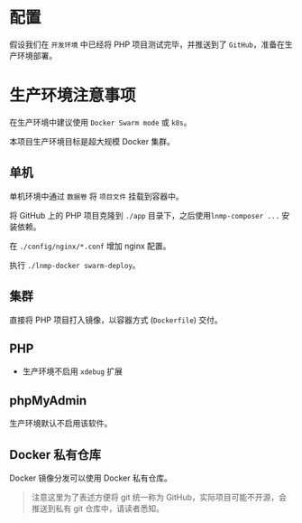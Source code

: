 # 配置

假设我们在 `开发环境` 中已经将 PHP 项目测试完毕，并推送到了 `GitHub`，准备在生产环境部署。

# 生产环境注意事项

在生产环境中建议使用 `Docker Swarm mode` 或 `k8s`。

本项目生产环境目标是超大规模 Docker 集群。

## 单机

单机环境中通过 `数据卷` 将 `项目文件` 挂载到容器中。

将 GitHub 上的 PHP 项目克隆到 `./app` 目录下，之后使用`lnmp-composer ...` 安装依赖。

在 `./config/nginx/*.conf` 增加 nginx 配置。

执行 `./lnmp-docker swarm-deploy`。

## 集群

直接将 PHP 项目打入镜像，以容器方式 (`Dockerfile`) 交付。

## PHP

* 生产环境不启用 `xdebug` 扩展

## phpMyAdmin

生产环境默认不启用该软件。

## Docker 私有仓库

Docker 镜像分发可以使用 Docker 私有仓库。

>注意这里为了表述方便将 git 统一称为 GitHub，实际项目可能不开源，会推送到私有 git 仓库中，请读者悉知。
